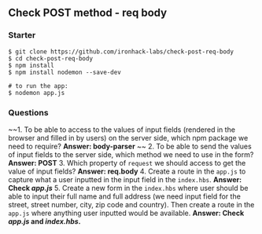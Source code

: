 ## Check POST method - req body

### Starter

```shell
$ git clone https://github.com/ironhack-labs/check-post-req-body
$ cd check-post-req-body
$ npm install
$ npm install nodemon --save-dev

# to run the app:
$ nodemon app.js
```

### Questions

~~1. To be able to access to the values of input fields (rendered in the browser and filled in by users) on the server side, which npm package we need to require? **Answer: body-parser** ~~
2. To be able to send the values of input fields to the server side, which method we need to use in the form? **Answer: POST**
3. Which property of `request` we should access to get the value of input fields? **Answer: req.body**
4. Create a route in the `app.js` to capture what a user inputted in the input field in the `index.hbs`. **Answer: Check _app.js_**
5. Create a new form in the `index.hbs` where user should be able to input their full name and full address (we need input field for the street, street number, city, zip code and country). Then create a route in the `app.js` where anything user inputted would be available. **Answer: Check _app.js_ and _index.hbs_.**
